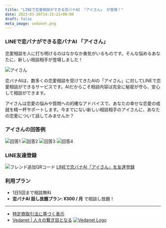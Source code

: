 ```yaml
---
title: "LINEで恋愛相談ができる恋バナAI 「アイさん」 が登場！"
date: 2023-03-26T14:15:21+09:00
draft: false
meta_image: vedanet.png
---
```


### LINEで恋バナができる恋バナAI 「アイさん」

恋愛相談を人に打ち明けるのはなかなか勇気がいるものです。そんな悩めるあなたに、新しい相談相手が登場しました！

![アイさん](/images/koibana-ai/koibana-ai.jpeg)

恋バナAIは、数多くの恋愛相談を受けてきたAIの「アイさん」に対してLINEで恋愛相談ができるサービスです。AIだからこそ相談内容は完全に秘密が守ら、安心して相談ができます。

アイさんは恋愛の悩みや質問への的確なアドバイスで、あなたの幸せな恋愛の成就を精一杯サポートします。今までにない新しい相談相手のアイさんに、あなたの恋愛について話してみませんか？

### アイさんの回答例

![回答1](/images/koibana-ai/example-1.png)
![回答2](/images/koibana-ai/example-2.png)
![回答3](/images/koibana-ai/example-3.png)
![回答4](/images/koibana-ai/example-4.png)

### LINE友達登録

![フレンド追加QRコード](/images/koibana-ai/friend-qr.png)
[LINEで恋バナAI「アイさん」を友達登録](https://lin.ee/SENDBWZ)

### 利用プラン

- 1日5回まで相談無料
- **恋バナAI 話し放題プラン: ¥300 / 月** で相談し放題！

---

- [特定商取引法に基づく表示](/posts/transaction-info)
- [Vedanet | 人々の繋ぎ目となる](/posts/vedanet)
[![Vedanet Logo](/images/vedanet-with-name.png)](/)